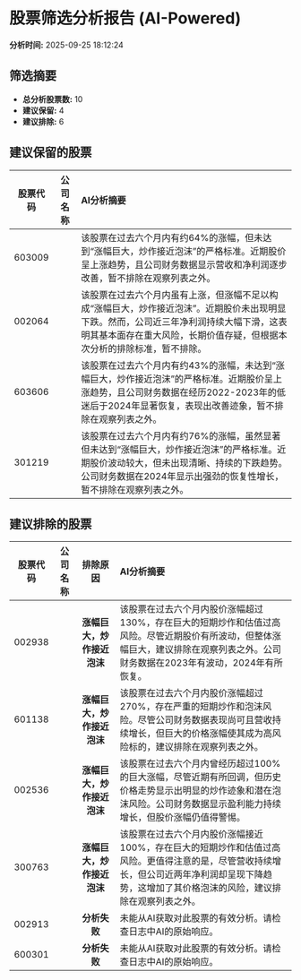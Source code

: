 # 股票筛选分析报告 (AI-Powered)

**分析时间:** 2025-09-25 18:12:24

## 筛选摘要

- **总分析股票数:** 10
- **建议保留:** 4
- **建议排除:** 6

## 建议保留的股票

| 股票代码 | 公司名称 | AI分析摘要 |
|:---:|:---:|:---|
| 603009 |  | 该股票在过去六个月内有约64%的涨幅，但未达到“涨幅巨大，炒作接近泡沫”的严格标准。近期股价呈上涨趋势，且公司财务数据显示营收和净利润逐步改善，暂不排除在观察列表之外。 |
| 002064 |  | 该股票在过去六个月内虽有上涨，但涨幅不足以构成“涨幅巨大，炒作接近泡沫”。近期股价未出现明显下跌。然而，公司近三年净利润持续大幅下滑，这表明其基本面存在重大风险，长期价值存疑，但根据本次分析的排除标准，暂不排除。 |
| 603606 |  | 该股票在过去六个月内有约43%的涨幅，未达到“涨幅巨大，炒作接近泡沫”的严格标准。近期股价呈上涨趋势，且公司财务数据在经历2022-2023年的低迷后于2024年显著恢复，表现出改善迹象，暂不排除在观察列表之外。 |
| 301219 |  | 该股票在过去六个月内有约76%的涨幅，虽然显著但未达到“涨幅巨大，炒作接近泡沫”的严格标准。近期股价波动较大，但未出现清晰、持续的下跌趋势。公司财务数据在2024年显示出强劲的恢复性增长，暂不排除在观察列表之外。 |

## 建议排除的股票

| 股票代码 | 公司名称 | 排除原因 | AI分析摘要 |
|:---:|:---:|:---:|:---|
| 002938 |  | **涨幅巨大，炒作接近泡沫** | 该股票在过去六个月内股价涨幅超过130%，存在巨大的短期炒作和估值过高风险。尽管近期股价有所波动，但整体涨幅巨大，建议排除在观察列表之外。公司财务数据在2023年有波动，2024年有所恢复。 |
| 601138 |  | **涨幅巨大，炒作接近泡沫** | 该股票在过去六个月内股价涨幅超过270%，存在严重的短期炒作和泡沫风险。尽管公司财务数据表现尚可且营收持续增长，但巨大的价格涨幅使其成为高风险标的，建议排除在观察列表之外。 |
| 002536 |  | **涨幅巨大，炒作接近泡沫** | 该股票在过去六个月内曾经历超过100%的巨大涨幅，尽管近期有所回调，但历史价格走势显示出明显的炒作迹象和潜在泡沫风险。公司财务数据显示盈利能力持续增长，但股价涨幅仍值得警惕。 |
| 300763 |  | **涨幅巨大，炒作接近泡沫** | 该股票在过去六个月内股价涨幅接近100%，存在巨大的短期炒作和估值过高风险。更值得注意的是，尽管营收持续增长，但公司近两年净利润却呈现下降趋势，这增加了其价格泡沫的风险，建议排除在观察列表之外。 |
| 002913 |  | **分析失败** | 未能从AI获取对此股票的有效分析。请检查日志中AI的原始响应。 |
| 600301 |  | **分析失败** | 未能从AI获取对此股票的有效分析。请检查日志中AI的原始响应。 |
